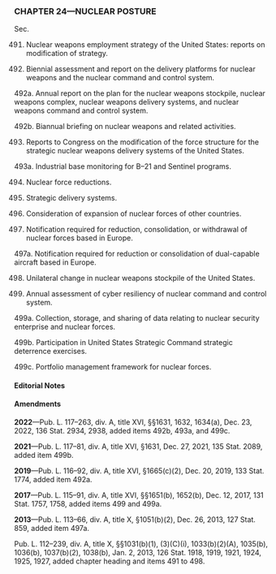 ### **CHAPTER 24—NUCLEAR POSTURE** ###

Sec.

491. Nuclear weapons employment strategy of the United States: reports on modification of strategy.

492. Biennial assessment and report on the delivery platforms for nuclear weapons and the nuclear command and control system.

492a. Annual report on the plan for the nuclear weapons stockpile, nuclear weapons complex, nuclear weapons delivery systems, and nuclear weapons command and control system.

492b. Biannual briefing on nuclear weapons and related activities.

493. Reports to Congress on the modification of the force structure for the strategic nuclear weapons delivery systems of the United States.

493a. Industrial base monitoring for B–21 and Sentinel programs.

494. Nuclear force reductions.

495. Strategic delivery systems.

496. Consideration of expansion of nuclear forces of other countries.

497. Notification required for reduction, consolidation, or withdrawal of nuclear forces based in Europe.

497a. Notification required for reduction or consolidation of dual-capable aircraft based in Europe.

498. Unilateral change in nuclear weapons stockpile of the United States.

499. Annual assessment of cyber resiliency of nuclear command and control system.

499a. Collection, storage, and sharing of data relating to nuclear security enterprise and nuclear forces.

499b. Participation in United States Strategic Command strategic deterrence exercises.

499c. Portfolio management framework for nuclear forces.

#### **Editorial Notes** ####

#### Amendments ####

**2022**—Pub. L. 117–263, div. A, title XVI, §§1631, 1632, 1634(a), Dec. 23, 2022, 136 Stat. 2934, 2938, added items 492b, 493a, and 499c.

**2021**—Pub. L. 117–81, div. A, title XVI, §1631, Dec. 27, 2021, 135 Stat. 2089, added item 499b.

**2019**—Pub. L. 116–92, div. A, title XVI, §1665(c)(2), Dec. 20, 2019, 133 Stat. 1774, added item 492a.

**2017**—Pub. L. 115–91, div. A, title XVI, §§1651(b), 1652(b), Dec. 12, 2017, 131 Stat. 1757, 1758, added items 499 and 499a.

**2013**—Pub. L. 113–66, div. A, title X, §1051(b)(2), Dec. 26, 2013, 127 Stat. 859, added item 497a.

Pub. L. 112–239, div. A, title X, §§1031(b)(1), (3)(C)(i), 1033(b)(2)(A), 1035(b), 1036(b), 1037(b)(2), 1038(b), Jan. 2, 2013, 126 Stat. 1918, 1919, 1921, 1924, 1925, 1927, added chapter heading and items 491 to 498.